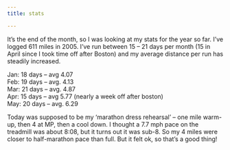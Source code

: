 ```yaml
---
title: stats

---
```

It&#8217;s the end of the month, so I was looking at my stats for the year so far. I&#8217;ve logged 611 miles in 2005. I&#8217;ve run between 15 &#8211; 21 days per month (15 in April since I took time off after Boston) and my average distance per run has steadily increased.

Jan: 18 days &#8211; avg 4.07  
Feb: 19 days &#8211; avg. 4.13  
Mar: 21 days &#8211; avg. 4.87  
Apr: 15 days &#8211; avg 5.77 (nearly a week off after boston)  
May: 20 days &#8211; avg. 6.29 

Today was supposed to be my &#8216;marathon dress rehearsal&#8217; &#8211; one mile warm-up, then 4 at MP, then a cool down. I thought a 7.7 mph pace on the treadmill was about 8:08, but it turns out it was sub-8. So my 4 miles were closer to half-marathon pace than full. But it felt ok, so that&#8217;s a good thing!